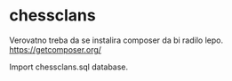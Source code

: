 # chessclans

Verovatno treba da se instalira composer da bi radilo lepo.
https://getcomposer.org/

Import chessclans.sql database.
